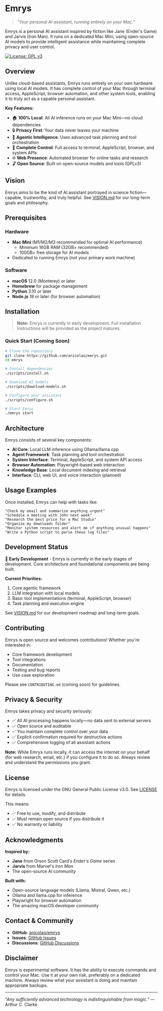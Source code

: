 # Emrys

> *"Your personal AI assistant, running entirely on your Mac."*

Emrys is a personal AI assistant inspired by fiction like Jane (Ender's Game) and Jarvis (Iron Man). It runs on a dedicated Mac Mini, using open-source AI models to provide intelligent assistance while maintaining complete privacy and user control.

[![License: GPL v3](https://img.shields.io/badge/License-GPLv3-blue.svg)](https://www.gnu.org/licenses/gpl-3.0)

## Overview

Unlike cloud-based assistants, Emrys runs entirely on your own hardware using local AI models. It has complete control of your Mac through terminal access, AppleScript, browser automation, and other system tools, enabling it to truly act as a capable personal assistant.

**Key Features:**
- 🏠 **100% Local**: All AI inference runs on your Mac Mini—no cloud dependencies
- 🔒 **Privacy First**: Your data never leaves your machine
- 🤖 **Agentic Intelligence**: Uses advanced task planning and tool orchestration
- 🎯 **Complete Control**: Full access to terminal, AppleScript, browser, and system APIs
- 🌐 **Web Presence**: Automated browser for online tasks and research
- 🔓 **Open Source**: Built on open-source models and tools (GPLv3)

## Vision

Emrys aims to be the kind of AI assistant portrayed in science fiction—capable, trustworthy, and truly helpful. See [VISION.md](VISION.md) for our long-term goals and philosophy.

## Prerequisites

### Hardware
- **Mac Mini** (M1/M2/M3 recommended for optimal AI performance)
  - Minimum 16GB RAM (32GB+ recommended)
  - 100GB+ free storage for AI models
- Dedicated to running Emrys (not your primary work machine)

### Software
- **macOS** 12.0 (Monterey) or later
- **Homebrew** for package management
- **Python** 3.10 or later
- **Node.js** 18 or later (for browser automation)

## Installation

> **Note:** Emrys is currently in early development. Full installation instructions will be provided as the project matures.

### Quick Start (Coming Soon)

```bash
# Clone the repository
git clone https://github.com/anicolao/emrys.git
cd emrys

# Install dependencies
./scripts/install.sh

# Download AI models
./scripts/download-models.sh

# Configure your assistant
./scripts/configure.sh

# Start Emrys
./emrys start
```

## Architecture

Emrys consists of several key components:

- **AI Core**: Local LLM inference using Ollama/llama.cpp
- **Agent Framework**: Task planning and tool orchestration
- **System Interface**: Terminal, AppleScript, and system API access
- **Browser Automation**: Playwright-based web interaction
- **Knowledge Base**: Local document indexing and retrieval
- **Interface**: CLI, web UI, and voice interaction (planned)

## Usage Examples

Once installed, Emrys can help with tasks like:

```
"Check my email and summarize anything urgent"
"Schedule a meeting with John next week"
"Research the best price for a Mac Studio"
"Organize my downloads folder"
"Monitor system resources and alert me if anything unusual happens"
"Write a Python script to parse these log files"
```

## Development Status

🚧 **Early Development** - Emrys is currently in the early stages of development. Core architecture and foundational components are being built.

**Current Priorities:**
1. Core agentic framework
2. LLM integration with local models
3. Basic tool implementations (terminal, AppleScript, browser)
4. Task planning and execution engine

See [VISION.md](VISION.md) for our development roadmap and long-term goals.

## Contributing

Emrys is open source and welcomes contributions! Whether you're interested in:
- Core framework development
- Tool integrations
- Documentation
- Testing and bug reports
- Use case exploration

Please see `CONTRIBUTING.md` (coming soon) for guidelines.

## Privacy & Security

Emrys takes privacy and security seriously:

- ✅ All AI processing happens locally—no data sent to external servers
- ✅ Open source and auditable
- ✅ You maintain complete control over your data
- ✅ Explicit confirmation required for destructive actions
- ✅ Comprehensive logging of all assistant actions

**Note:** While Emrys runs locally, it can access the internet on your behalf (for web research, email, etc.) if you configure it to do so. Always review and understand the permissions you grant.

## License

Emrys is licensed under the GNU General Public License v3.0. See [LICENSE](LICENSE) for details.

This means:
- ✅ Free to use, modify, and distribute
- ✅ Must remain open source if you distribute it
- ✅ No warranty or liability

## Acknowledgments

**Inspired by:**
- **Jane** from Orson Scott Card's *Ender's Game* series
- **Jarvis** from Marvel's *Iron Man*
- The open-source AI community

**Built with:**
- Open-source language models (Llama, Mistral, Qwen, etc.)
- Ollama and llama.cpp for inference
- Playwright for browser automation
- The amazing macOS developer community

## Contact & Community

- **GitHub**: [anicolao/emrys](https://github.com/anicolao/emrys)
- **Issues**: [GitHub Issues](https://github.com/anicolao/emrys/issues)
- **Discussions**: [GitHub Discussions](https://github.com/anicolao/emrys/discussions)

## Disclaimer

Emrys is experimental software. It has the ability to execute commands and control your Mac. Use it at your own risk, preferably on a dedicated machine. Always review what your assistant is doing and maintain appropriate backups.

---

*"Any sufficiently advanced technology is indistinguishable from magic."* — Arthur C. Clarke
